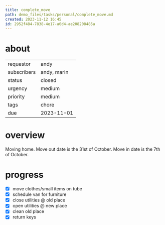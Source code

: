 ```yaml
---
title: complete_move
path: demo_files/tasks/personal/complete_move.md
created: 2023-11-12 16:45
id: 2952f484-7838-4e17-a0d4-ae208208485a
---
```


# about

|             |             |
| ----------- | ----------- |
| requestor   | andy        |
| subscribers | andy, marin |
| status      | closed      |
| urgency     | medium      |
| priority    | medium      |
| tags        | chore       |
| due         | 2023-11-01  |

# overview

Moving home. Move out date is the 31st of October. Move in date is the 7th of October.

# progress

- [x] move clothes/small items on tube
- [x] schedule van for furniture
- [x] close utilities @ old place
- [x] open utilities @ new place
- [x] clean old place
- [x] return keys
